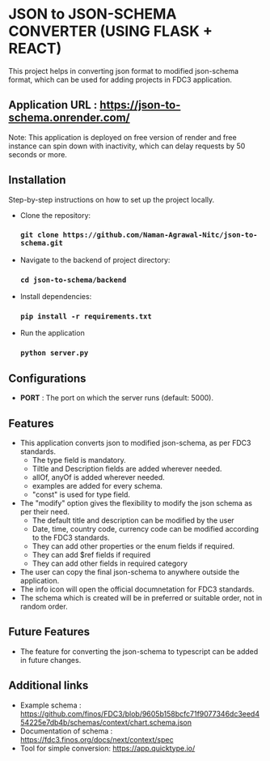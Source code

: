 # JSON to JSON-SCHEMA CONVERTER (USING FLASK + REACT)

This project helps in converting json format to modified json-schema format, which can be 
used for adding projects in FDC3 application.

## Application URL : https://json-to-schema.onrender.com/


Note: This application is deployed on free version of render and  free instance can spin down with inactivity, which can delay requests by 50 seconds or more.


## Installation

Step-by-step instructions on how to set up the project locally.

- Clone the repository:
    ### `git clone https://github.com/Naman-Agrawal-Nitc/json-to-schema.git`

- Navigate to the backend of project directory:
    ### `cd json-to-schema/backend`

- Install dependencies:
    ### `pip install -r requirements.txt`

- Run the application
    ### `python server.py`

## Configurations
-  **PORT** : The port on which the server runs (default: 5000).

## Features

- This application converts json to modified json-schema, as per FDC3 standards.
  - The type field is mandatory.
  - Tiltle and Description fields are added wherever needed.
  - allOf, anyOf is added wherever needed.
  - examples are added for every schema.
  - "const" is used for type field.
- The "modify" option gives the flexibility to modify the json schema as per their need.
  - The default title and description can be modified by the user
  - Date, time, country code, currency code can be modified according to the FDC3 standards.
  - They can add other properties or the enum fields if required.
  - They can add $ref fields if required
  - They can add other fields in required category
- The user can copy the final json-schema to anywhere outside the application.
- The info icon will open the official documnetation for FDC3 standards.
- The schema which is created will be in preferred or suitable order, not in random order.
 
  
## Future Features
- The feature for converting the json-schema to typescript can be added in future changes.

## Additional links
- Example schema : https://github.com/finos/FDC3/blob/9605b158bcfc71f9077346dc3eed454225e7db4b/schemas/context/chart.schema.json
- Documentation of schema : https://fdc3.finos.org/docs/next/context/spec
- Tool for simple conversion: https://app.quicktype.io/